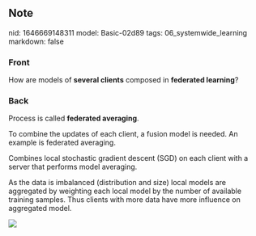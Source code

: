 ## Note
nid: 1646669148311
model: Basic-02d89
tags: 06_systemwide_learning
markdown: false

### Front
How are models of <b>several clients</b> composed in <b>federated
learning</b>?

### Back
Process is called <b>federated averaging</b>.

To combine the updates of each client, a fusion model is needed. An example is federated averaging.

Combines local stochastic gradient descent (SGD) on each client with a server that performs model averaging. 

As the data is imbalanced (distribution and size) local models are aggregated by weighting each local model by the number of available training samples. Thus clients with more data have more influence on aggregated model.

<img src="83387597.png">
